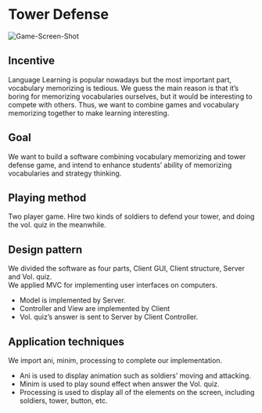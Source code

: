 # Tower Defense
![Game-Screen-Shot](https://s102020009.gitbooks.io/software-studio-final-project-report/content/img/12.png)
## Incentive
Language Learning is popular nowadays but the most important part, vocabulary memorizing is tedious. 
We guess the main reason is that it’s boring for memorizing vocabularies ourselves, but it would be interesting to compete with others. Thus, we want to combine games and vocabulary memorizing together to make learning interesting.

## Goal
We want to build a software combining vocabulary memorizing and tower defense game, and intend to enhance students’ ability of
memorizing vocabularies and strategy thinking.

## Playing method
Two player game. Hire two kinds of soldiers to defend your tower, and doing the vol. quiz in the meanwhile.

## Design pattern
We divided the software as four parts, Client GUI, Client structure, Server and Vol. quiz. <br>
We applied MVC for implementing user interfaces on computers.
* Model is implemented by Server.
* Controller and View are implemented by Client
* Vol. quiz’s answer is sent to Server by Client Controller.

## Application techniques
We import ani, minim, processing to complete our implementation.
* Ani is used to display animation such as soldiers’ moving and attacking.
* Minim is used to play sound effect when answer the Vol. quiz.
* Processing is used to display all of the elements on the screen, including soldiers, tower, button, etc.   
